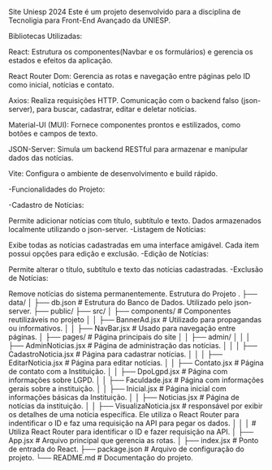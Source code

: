 Site Uniesp 2024
Este é um projeto desenvolvido para a disciplina de Tecnoligia para Front-End Avançado da UNIESP.

Bibliotecas Utilizadas:

React: Estrutura os componentes(Navbar e os formulários) e gerencia os estados e efeitos da aplicação.

React Router Dom: Gerencia as rotas e navegação entre páginas pelo ID como inicial, notícias e contato.

Axios: Realiza requisições HTTP. Comunicação com o backend falso (json-server), para buscar, cadastrar, editar e deletar notícias.

Material-UI (MUI): Fornece componentes prontos e estilizados, como botões e campos de texto.

JSON-Server: Simula um backend RESTful para armazenar e manipular dados das notícias.

Vite: Configura o ambiente de desenvolvimento e build rápido.

-Funcionalidades do Projeto:

-Cadastro de Notícias:

Permite adicionar notícias com título, subtítulo e texto.
Dados armazenados localmente utilizando o json-server.
-Listagem de Notícias:

Exibe todas as notícias cadastradas em uma interface amigável.
Cada item possui opções para edição e exclusão.
-Edição de Notícias:

Permite alterar o título, subtítulo e texto das notícias cadastradas.
-Exclusão de Notícias:

Remove notícias do sistema permanentemente.
Estrutura do Projeto
.
├── data/
│   ├── db.json                # Estrutura do Banco de Dados. Utilizado pelo json-server.
├── public/
├── src/
│   ├── components/            # Componentes reutilizáveis no projeto
│   │   ├── BannerAd.jsx       # Utilizado para propagandas ou informativos.
│   │   ├── NavBar.jsx         # Usado para navegação entre páginas.
│   ├── pages/                 # Página principais do site
│   │   ├── admin/
│   │   │   ├── AdminNoticias.jsx   # Página de administração das notícias.
│   │   │   ├── CadastroNoticia.jsx # Página para cadastrar notícias.
│   │   │   ├── EditarNoticia.jsx   # Página para editar notícias.
│   │   ├── Contato.jsx             # Página de contato com a Instituição.
│   │   ├── DpoLgpd.jsx             # Página com informações sobre LGPD.
│   │   ├── Faculdade.jsx           # Página com informações gerais sobre a instituição.
│   │   ├── Inicial.jsx             # Página inicial com informações básicas da Instituição.
│   │   ├── Noticias.jsx            # Página de notícias da instituição.
│   │   ├── VisualizaNoticia.jsx    # responsável por exibir os detalhes de uma notícia específica. Ele utiliza o React Router para indentificar o ID e faz uma requisição na API para pegar os dados. 
│   │   │                           # Utiliza React Router para identificar o ID e fazer requisição na API.
│   ├── App.jsx                 # Arquivo principal que gerencia as rotas.
│   ├── index.jsx               # Ponto de entrada do React.
├── package.json                # Arquivo de configuração do projeto.
└── README.md                   # Documentação do projeto.
